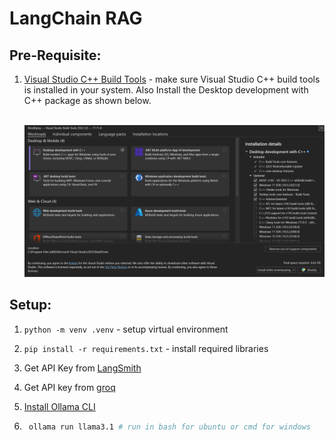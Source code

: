 # LangChain RAG

## Pre-Requisite:

1. [Visual Studio C++ Build Tools](https://visualstudio.microsoft.com/visual-cpp-build-tools/) - make sure Visual Studio C++ build tools is installed in your system. Also Install the Desktop development with C++ package as shown below.
<br><br>

    ![C++ development Environment](assets/visual_studio_build_tools_desktop_development.png)

## Setup:

1. `python -m venv .venv` - setup virtual environment

2. `pip install -r requirements.txt` - install required libraries

3. Get API Key from [LangSmith](https://smith.langchain.com/o/851a7f35-766e-539c-ac83-166eb61ee3cc/)

4. Get API key from [groq](https://console.groq.com/keys) 

5. [Install Ollama CLI](https://ollama.com/download/OllamaSetup.exe)

6. ```bash
    ollama run llama3.1 # run in bash for ubuntu or cmd for windows
    ```